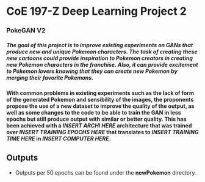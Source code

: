 # CoE 197-Z Deep Learning Project 2
### PokeGAN V2
##### The goal of this project is to improve existing experiments on GANs that produce new and unique Pokemon characters. The task of creating these new cartoons could provide inspiration to Pokemon creators in creating new Pokemon characters in the franchise. Also, it can provide excitement to Pokemon lovers knowing that they can create new Pokemon by merging their favorite Pokemons. 

#### With common problems in existing experiments such as the lack of form of the generated Pokemon and sensibility of the images, the proponents propose the use of a new dataset to improve the quality of the output, as well as some changes to the code to be able to train the GAN in less epochs but still produce output with similar or better quality. This has been achieved with a *INSERT ARCHI HERE* architecture that was trained over *INSERT TRAINING EPOCHS HERE* that translates to *INSERT TRAINING TIME HERE* in *INSERT COMPUTER HERE*.

## Outputs
- Outputs per 50 epochs can be found under the **newPokemon** directory.
